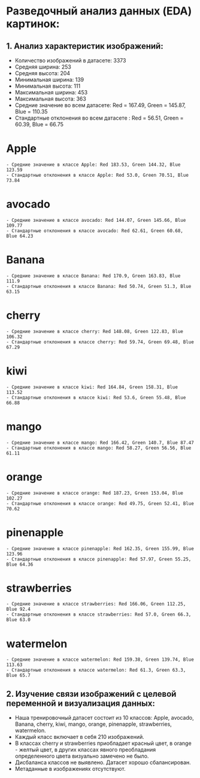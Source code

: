 # Разведочный анализ данных (EDA) картинок:

## 1. **Анализ характеристик изображений:**
- Количество изображений в датасете:  3373
- Cредняя ширина: 253
- Cредняя высота: 204
- Минимальная ширина: 139
- Минимальная высота: 111
- Максимальная ширина: 453
- Максимальная высота: 363
- Средние значение во всем датасете: Red = 167.49, Green = 145.87, Blue = 110.35
- Стандартные отклонения во всем датасете : Red = 56.51, Green = 60.39, Blue = 66.75
# Apple
    - Средние значение в классе Apple: Red 183.53, Green 144.32, Blue 123.59
    - Стандартные отклонения в классе Apple: Red 53.0, Green 70.51, Blue 73.84
# avocado
    - Средние значение в классе avocado: Red 144.07, Green 145.66, Blue 109.77
    - Стандартные отклонения в классе avocado: Red 62.61, Green 60.68, Blue 64.23
# Banana
    - Средние значение в классе Banana: Red 170.9, Green 163.83, Blue 111.9
    - Стандартные отклонения в классе Banana: Red 50.74, Green 51.3, Blue 63.15
# cherry
    - Средние значение в классе cherry: Red 148.08, Green 122.83, Blue 106.32
    - Стандартные отклонения в классе cherry: Red 59.74, Green 69.48, Blue 67.29
# kiwi
    - Средние значение в классе kiwi: Red 164.84, Green 158.31, Blue 113.52
    - Стандартные отклонения в классе kiwi: Red 53.6, Green 55.48, Blue 66.88
# mango
    - Средние значение в классе mango: Red 166.42, Green 140.7, Blue 87.47
    - Стандартные отклонения в классе mango: Red 58.27, Green 56.56, Blue 61.11
# orange
    - Средние значение в классе orange: Red 187.23, Green 153.04, Blue 102.27
    - Стандартные отклонения в классе orange: Red 49.75, Green 52.41, Blue 70.62
# pinenapple
    - Средние значение в классе pinenapple: Red 162.35, Green 155.99, Blue 123.96
    - Стандартные отклонения в классе pinenapple: Red 57.97, Green 55.25, Blue 64.36
# strawberries
    - Средние значение в классе strawberries: Red 166.06, Green 112.25, Blue 92.4
    - Стандартные отклонения в классе strawberries: Red 57.0, Green 66.3, Blue 63.0
# watermelon
    - Средние значение в классе watermelon: Red 159.38, Green 139.74, Blue 113.63
    - Стандартные отклонения в классе watermelon: Red 61.3, Green 63.3, Blue 65.7

## 2. Изучение связи изображений с целевой переменной и визуализация данных:

- Наша тренировочный датасет состоит из 10 классов: Apple, avocado, Banana, cherry, kiwi, mango, orange, pinenapple, strawberries, watermelon. 
- Каждый класс включает в себя 210 изображений.
- В классах cherry и strawberries приобладает красный цвет, в orange - желтый цвет, в других классах явного преобладания определенного цвета визуально замечено не было.
- Дисбаланса классов не выявлено. Датасет хорошо сбалансирован.
- Метаданные в изображениях отсутствуют.


		 	
